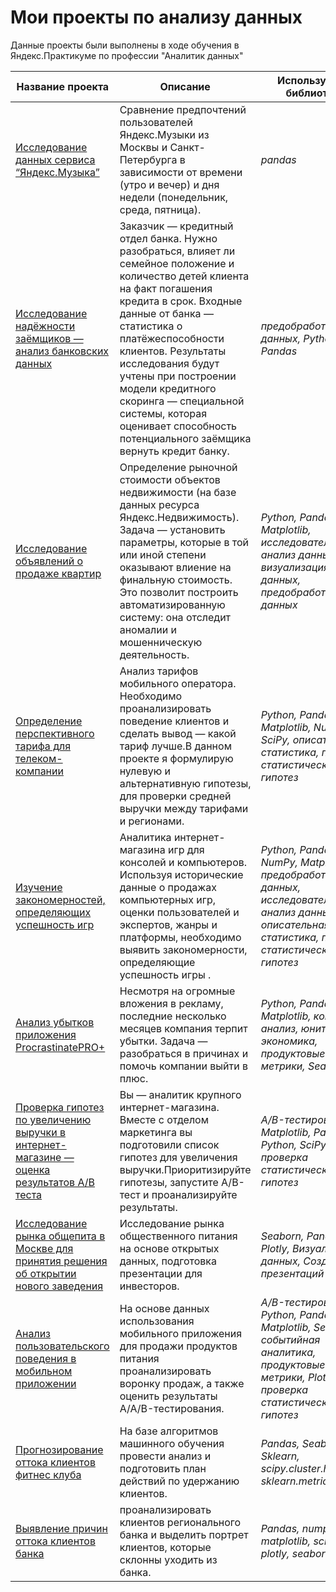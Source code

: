 # Мои проекты по анализу данных

Данные проекты были выполнены в ходе обучения в Яндекс.Практикуме по профессии "Аналитик данных" 

| Название проекта                                                                                                                                                                                                                                                    | Описание                                                                                                                                                                                                                                                                                                                                                                                             | Используемые библиотеки                                                                                                                              | 
|---------------------------------------------------------------------------------------------------------------------------------------------------------------------------------------------------------------------------------------------------------------------|------------------------------------------------------------------------------------------------------------------------------------------------------------------------------------------------------------------------------------------------------------------------------------------------------------------------------------------------------------------------------------------------------|------------------------------------------------------------------------------------------------------------------------------------------------------|
| [Исследование данных сервиса “Яндекс.Музыка”](https://github.com/Kadjafeliz/DataAnalystProjects/tree/main/1.%20Анализ%20пользователей%20Яндекс%20Музыка)                                                                                                                 | Сравнение предпочтений пользователей Яндекс.Музыки из Москвы и Санкт-Петербурга в зависимости от времени (утро и вечер) и дня недели (понедельник, среда, пятница).                                                                                                                                                                                                                                  | *pandas*                                                                                                                                             |
| [Исследование надёжности заёмщиков — анализ банковских данных](https://github.com/Kadjafeliz/DataAnalystProjects/tree/main/2.%20Исследование%20надежности%20заемщиков)                                                                                                   | Заказчик — кредитный отдел банка. Нужно разобраться, влияет ли семейное положение и количество детей клиента на факт погашения кредита в срок. Входные данные от банка — статистика о платёжеспособности клиентов. Результаты исследования будут учтены при построении модели кредитного скоринга — специальной системы, которая оценивает способность потенциального заёмщика вернуть кредит банку. | *предобработка данных, Python, Pandas*                                                                                                               |
| [Исследование объявлений о продаже квартир](https://github.com/Kadjafeliz/DataAnalystProjects/tree/main/3.%20%20Исследование%20объявлений%20о%20продаже%20квартир)                                                                                                       | Определение рыночной стоимости объектов недвижимости (на базе данных ресурса Яндекс.Недвижимость). Задача — установить параметры, которые в той или иной степени оказывают влиение на финальную стоимость. Это позволит построить автоматизированную систему: она отследит аномалии и мошенническую деятельность.                                                                                    | *Python, Pandas, Matplotlib, исследовательский анализ данных, визуализация данных, предобработка данных*                                             |
| [Определение перспективного тарифа для телеком-компании](https://github.com/Kadjafeliz/DataAnalystProjects/tree/main/4.%20Статистический%20анализ%20данных)                                                                                                              | Анализ тарифов мобильного оператора. Необходимо проанализировать поведение клиентов и сделать вывод — какой тариф лучше.В данном проекте я формулирую нулевую и альтернативную гипотезы, для проверки средней выручки между тарифами и регионами.                                                                                                                                                    | *Python, Pandas, Matplotlib, NumPy, SciPy, описательная статистика, проверка статистических гипотез*                                                 |
| [Изучение закономерностей, определяющих успешность игр](https://github.com/Kadjafeliz/DataAnalystProjects/tree/main/5.%20Изучение%20закономерностей,%20определяющих%20успешность%20игр)                                                                                  | Аналитика интернет-магазина игр для консолей и компьютеров. Используя исторические данные о продажах компьютерных игр, оценки пользователей и экспертов, жанры и платформы, необходимо выявить закономерности, определяющие успешность игры .                                                                                                                                                        | *Python, Pandas, NumPy, Matplotlib, предобработка данных, исследовательский анализ данных, описательная статистика, проверка статистических гипотез* |
| [Анализ убытков приложения ProcrastinatePRO+](https://github.com/Kadjafeliz/DataAnalystProjects/tree/main/6.%20Анализ%20убытков%20приложения%20ProcrastinatePRO+)                                                                                                        | Несмотря на огромные вложения в рекламу, последние несколько месяцев компания терпит убытки. Задача — разобраться в причинах и помочь компании выйти в плюс.                                                                                                                                                                                                                                         | *Python, Pandas, Matplotlib, когортный анализ, юнит-экономика, продуктовые метрики, Seaborn*                                                         |
| [Проверка гипотез по увеличению выручки в интернет-магазине — оценка результатов A/B теста](https://github.com/Kadjafeliz/DataAnalystProjects/tree/main/7.%20Проверка%20гипотез%20по%20увеличению%20выручки%20в%20интернет-магазине%20-%20оценка%20результатов%20AB%20теста) | Вы — аналитик крупного интернет-магазина. Вместе с отделом маркетинга вы подготовили список гипотез для увеличения выручки.Приоритизируйте гипотезы, запустите A/B-тест и проанализируйте результаты.                                                                                                                                                                                                | *A/B-тестирование, Matplotlib, Pandas, Python, SciPy, проверка статистических гипотез*                                                               |
| [Исследование рынка общепита в Москве для принятия решения об открытии нового заведения](https://github.com/Kadjafeliz/DataAnalystProjects/tree/main/8.%20Исследование%20рынка%20общепита%20в%20Москве%20для%20принятия%20решения%20об%20открытии%20нового%20заведения)  | Исследование рынка общественного питания на основе открытых данных, подготовка презентации для инвесторов.                                                                                                                                                                                                                                                                                           | *Seaborn, Pandas, Plotly, Визуализация данных, Cоздание презентаций*                                                                                 |
| [Анализ пользовательского поведения в мобильном приложении](https://github.com/Kadjafeliz/DataAnalystProjects/tree/main/9.%20Анализ%20пользовательского%20поведения%20в%20мобильном%20приложении)                                                                        | На основе данных использования мобильного приложения для продажи продуктов питания проанализировать воронку продаж, а также оценить результаты A/A/B-тестирования.                                                                                                                                                                                                                                   | *A/B-тестирование, Python, Pandas, Matplotlib, Seaborn, событийная аналитика, продуктовые метрики, Plotly, проверка статистических гипотез*          |
| [Прогнозирование оттока клиентов фитнес клуба](https://github.com/Kadjafeliz/DataAnalystProjects/tree/main/10.%20Прогнозирование%20оттока%20клиентов%20фитнес%20клуба)                                                                                                   | На базе алгоритмов машинного обучения провести анализ и подготовить план действий по удержанию клиентов.                                                                                                                                                                                                                                                                                             | *Pandas, Seaborn, Sklearn, scipy.cluster.hierarchy, sklearn.metrics plotly*                                                                          |
| [Выявление причин оттока клиентов банка](https://github.com/Kadjafeliz/DataAnalystProjects/tree/main/11.%20Выявление%20причин%20оттока%20клиентов%20банка)                                                                                                             | проанализировать клиентов регионального банка и выделить портрет клиентов, которые склонны уходить из банка.                                                                                                                                                                                                                                                                                             | *Pandas, numpy, matplotlib, scipy, plotly, seaborn*                                                                                                  |